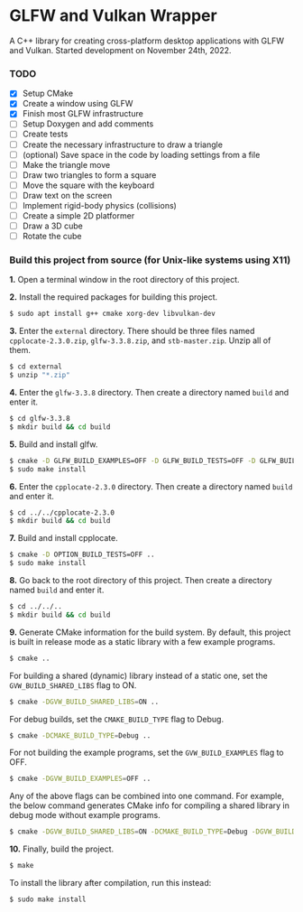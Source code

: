 # GLFW and Vulkan Wrapper
A C++ library for creating cross-platform desktop applications with GLFW and Vulkan. Started development on November 24th, 2022.
### TODO
 * [X] Setup CMake
 * [X] Create a window using GLFW
 * [X] Finish most GLFW infrastructure
 * [ ] Setup Doxygen and add comments
 * [ ] Create tests
 * [ ] Create the necessary infrastructure to draw a triangle
 * [ ] (optional) Save space in the code by loading settings from a file
 * [ ] Make the triangle move
 * [ ] Draw two triangles to form a square
 * [ ] Move the square with the keyboard
 * [ ] Draw text on the screen
 * [ ] Implement rigid-body physics (collisions)
 * [ ] Create a simple 2D platformer
 * [ ] Draw a 3D cube
 * [ ] Rotate the cube
### Build this project from source (for Unix-like systems using X11)
**1.** Open a terminal window in the root directory of this project.

**2.** Install the required packages for building this project.
```bash
$ sudo apt install g++ cmake xorg-dev libvulkan-dev
```
**3.** Enter the `external` directory. There should be three files named `cpplocate-2.3.0.zip`, `glfw-3.3.8.zip`, and `stb-master.zip`. Unzip all of them.
```bash
$ cd external
$ unzip "*.zip"
```
**4.** Enter the `glfw-3.3.8` directory. Then create a directory named `build` and enter it.
```bash
$ cd glfw-3.3.8
$ mkdir build && cd build
```
**5.** Build and install glfw.
```bash
$ cmake -D GLFW_BUILD_EXAMPLES=OFF -D GLFW_BUILD_TESTS=OFF -D GLFW_BUILD_DOCS=OFF ..
$ sudo make install
```
**6.** Enter the `cpplocate-2.3.0` directory. Then create a directory named `build` and enter it.
```bash
$ cd ../../cpplocate-2.3.0
$ mkdir build && cd build
```
**7.** Build and install cpplocate.
```bash
$ cmake -D OPTION_BUILD_TESTS=OFF ..
$ sudo make install
```
**8.** Go back to the root directory of this project. Then create a directory named `build` and enter it.
```bash
$ cd ../../..
$ mkdir build && cd build
```
**9.** Generate CMake information for the build system. By default, this project is built in release mode as a static library with a few example programs.
```bash
$ cmake ..
```
For building a shared (dynamic) library instead of a static one, set the `GVW_BUILD_SHARED_LIBS` flag to ON.
```bash
$ cmake -DGVW_BUILD_SHARED_LIBS=ON ..
```
For debug builds, set the `CMAKE_BUILD_TYPE` flag to Debug.
```bash
$ cmake -DCMAKE_BUILD_TYPE=Debug ..
```
For not building the example programs, set the `GVW_BUILD_EXAMPLES` flag to OFF.
```bash
$ cmake -DGVW_BUILD_EXAMPLES=OFF ..
```
Any of the above flags can be combined into one command. For example, the below command generates CMake info for compiling a shared library in debug mode without example programs.
```bash
$ cmake -DGVW_BUILD_SHARED_LIBS=ON -DCMAKE_BUILD_TYPE=Debug -DGVW_BUILD_EXAMPLES=OFF ..
```
**10.** Finally, build the project.
```bash
$ make
```
To install the library after compilation, run this instead:
```bash
$ sudo make install
```
